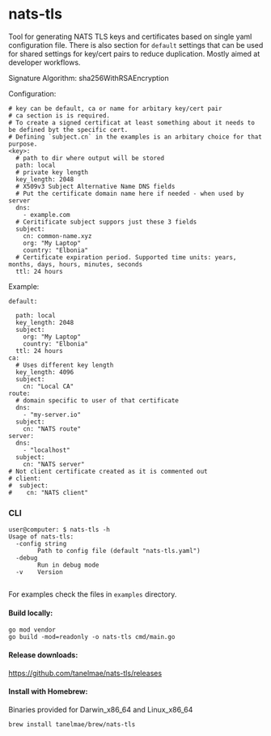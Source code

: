 # nats-tls
Tool for generating NATS TLS keys and certificates based on single yaml configuration file. There is also section for `default` settings that can be used for shared settings for key/cert pairs to reduce duplication. Mostly aimed at developer workflows.

Signature Algorithm: sha256WithRSAEncryption

Configuration:
```
# key can be default, ca or name for arbitary key/cert pair
# ca section is is required.
# To create a signed certificat at least something about it needs to be defined byt the specific cert. 
# Defining `subject.cn` in the examples is an arbitary choice for that purpose.
<key>:
  # path to dir where output will be stored	
  path: local
  # private key length
  key_length: 2048
  # X509v3 Subject Alternative Name DNS fields
  # Put the certificate domain name here if needed - when used by server
  dns:
  	- example.com
  # Ceritificate subject suppors just these 3 fields
  subject:
    cn: common-name.xyz
    org: "My Laptop"
    country: "Elbonia"
  # Certificate expiration period. Supported time units: years, months, days, hours, minutes, seconds
  ttl: 24 hours
```

Example:
```
default:

  path: local
  key_length: 2048
  subject:
    org: "My Laptop"
    country: "Elbonia"
  ttl: 24 hours
ca:
  # Uses different key length
  key_length: 4096
  subject:
    cn: "Local CA"
route:
  # domain specific to user of that certificate
  dns:
    - "my-server.io"
  subject:
    cn: "NATS route"
server:
  dns:
    - "localhost"
  subject:
    cn: "NATS server"
# Not client certificate created as it is commented out
# client:
#  subject:
#    cn: "NATS client"
```

### CLI
```
user@computer: $ nats-tls -h
Usage of nats-tls:
  -config string
    	Path to config file (default "nats-tls.yaml")
  -debug
    	Run in debug mode
  -v	Version
 
  ```


For examples check the files in `examples` directory.


#### Build locally:
```
go mod vendor
go build -mod=readonly -o nats-tls cmd/main.go
```

#### Release downloads:
https://github.com/tanelmae/nats-tls/releases

#### Install with Homebrew:

Binaries provided for Darwin_x86_64 and Linux_x86_64
```
brew install tanelmae/brew/nats-tls
```
